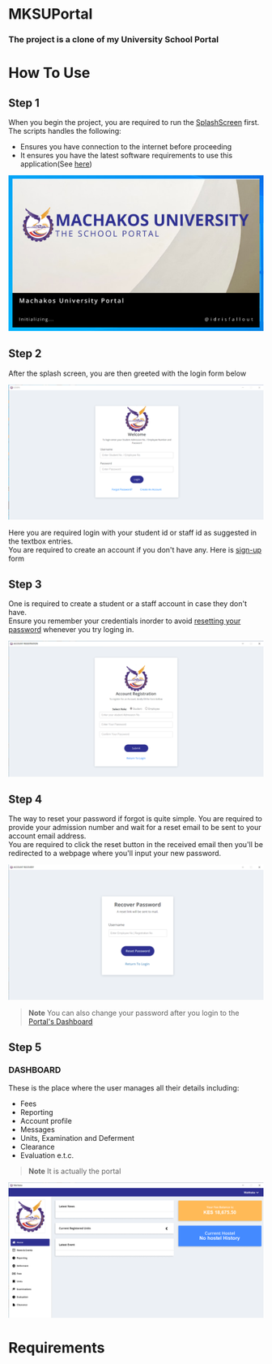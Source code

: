 # MKSUPortal
### The project is a clone of my University School Portal

# How To Use
## Step 1
When you begin the project, you are required to run the [SplashScreen][splash-screen] first.<br>
The scripts handles the following:
- Ensures you have connection to the internet before proceeding
- It ensures you have the latest software requirements to use this application(See [here](#requirements))

![SPLASH...](screenshots/splash.png?raw=true "Optional Title")

## Step 2
After the splash screen, you are then greeted with the login form below

![LOGIN...](screenshots/login.png?raw=true "Optional Title")

Here you are required login with your student id or staff id as suggested in the textbox entries.<br>
You are required to create an account if you don't have any.
Here is [sign-up](#step-3) form

## Step 3
One is required to create a student or a staff account in case they don't have.<br>
Ensure you remember your credentials inorder to avoid [resetting your password](#step-4) whenever you try loging in.

![SIGN-UP...](screenshots/sign-up.png?raw=true "Optional Title")

## Step 4
The way to reset your password if forgot is quite simple. You are required to provide your admission number and wait for a reset email to be sent to your account email address.<br>
You are required to click the reset button in the received email then you'll be redirected to a webpage where you'll input your new password.<br>

![RESET...](screenshots/reset.png?raw=true "Optional Title")

> **Note** 
> You can also change your password after you login to the [Portal's Dashboard](#step-5)

## Step 5
### DASHBOARD
These is the place where the user manages all their details including:
- Fees
- Reporting
- Account profile
- Messages
- Units, Examination and Deferment
- Clearance
- Evaluation e.t.c.

> **Note** 
> It is actually the portal

![DASHBOARD...](screenshots/dashboard.png?raw=true "Optional Title")

# Requirements

[splash-screen]: splash_screen.py
